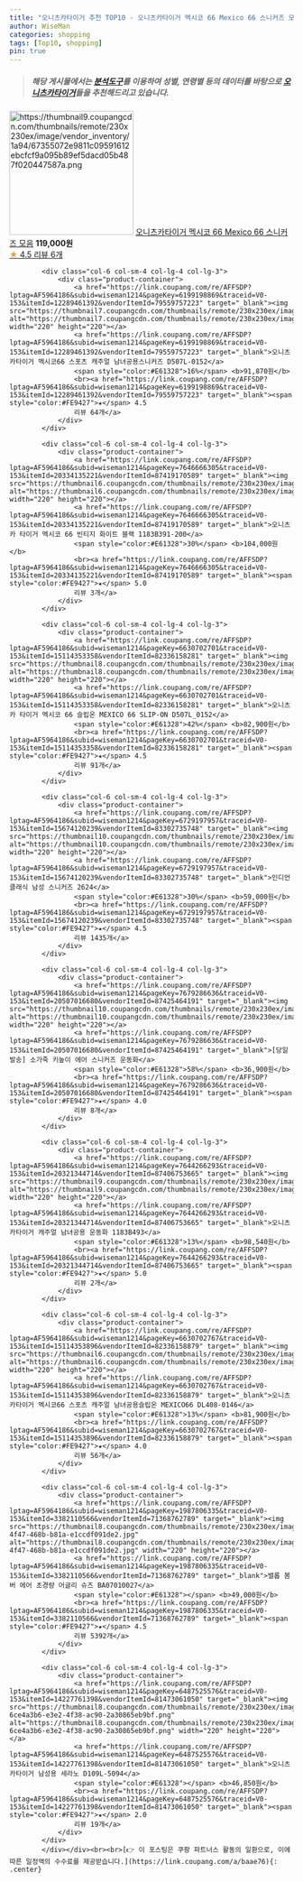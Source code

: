 ```yaml
---
title: "오니츠카타이거 추천 TOP10 - 오니츠카타이거 멕시코 66 Mexico 66 스니커즈 모음"
author: WiseMan
categories: shopping
tags: [Top10, shopping]
pin: true
---
```


> ##### 해당 게시물에서는 [**분석도구**](https://itemscout.io/)를 이용하여 **성별**, **연령별** 등의 데이터를 바탕으로 [**오니츠카타이거**](https://link.coupang.com/a/baae76)들을 추천해드리고 있습니다.
<div class="container"><div class="row">
            <div class="col-6 col-sm-4 col-lg-4 col-lg-3">
                <div class="product-container">
                    <a href="https://link.coupang.com/re/AFFSDP?lptag=AF5964186&subid=wiseman1214&pageKey=7539440828&traceid=V0-153&itemId=19815728924&vendorItemId=86917782051" target="_blank"><img src="https://thumbnail9.coupangcdn.com/thumbnails/remote/230x230ex/image/vendor_inventory/1a94/67355072e9811c09591612ebcfcf9a095b89ef5dacd05b487f020447587a.png" alt="https://thumbnail9.coupangcdn.com/thumbnails/remote/230x230ex/image/vendor_inventory/1a94/67355072e9811c09591612ebcfcf9a095b89ef5dacd05b487f020447587a.png" width="220" height="220"></a>
                    <a href="https://link.coupang.com/re/AFFSDP?lptag=AF5964186&subid=wiseman1214&pageKey=7539440828&traceid=V0-153&itemId=19815728924&vendorItemId=86917782051" target="_blank">오니츠카타이거 멕시코 66 Mexico 66 스니커즈 모음</a>
                    <span style="color:#E61328"></span> <b>119,000원</b>
                    <br><a href="https://link.coupang.com/re/AFFSDP?lptag=AF5964186&subid=wiseman1214&pageKey=7539440828&traceid=V0-153&itemId=19815728924&vendorItemId=86917782051" target="_blank"><span style="color:#FE9427">★</span> 4.5
                    리뷰 6개</a>
                </div>
            </div>
            
            <div class="col-6 col-sm-4 col-lg-4 col-lg-3">
                <div class="product-container">
                    <a href="https://link.coupang.com/re/AFFSDP?lptag=AF5964186&subid=wiseman1214&pageKey=6199198869&traceid=V0-153&itemId=12289461392&vendorItemId=79559757223" target="_blank"><img src="https://thumbnail7.coupangcdn.com/thumbnails/remote/230x230ex/image/vendor_inventory/a13e/0eb05ae735d84c6d16bf29c62cd40d37006288211863c935fb248b6bcc0c.jpg" alt="https://thumbnail7.coupangcdn.com/thumbnails/remote/230x230ex/image/vendor_inventory/a13e/0eb05ae735d84c6d16bf29c62cd40d37006288211863c935fb248b6bcc0c.jpg" width="220" height="220"></a>
                    <a href="https://link.coupang.com/re/AFFSDP?lptag=AF5964186&subid=wiseman1214&pageKey=6199198869&traceid=V0-153&itemId=12289461392&vendorItemId=79559757223" target="_blank">오니츠카타이거 멕시코66 스포츠 캐주얼 남녀공용스니커즈 D507L-0152</a>
                    <span style="color:#E61328">16%</span> <b>91,870원</b>
                    <br><a href="https://link.coupang.com/re/AFFSDP?lptag=AF5964186&subid=wiseman1214&pageKey=6199198869&traceid=V0-153&itemId=12289461392&vendorItemId=79559757223" target="_blank"><span style="color:#FE9427">★</span> 4.5
                    리뷰 64개</a>
                </div>
            </div>
            
            <div class="col-6 col-sm-4 col-lg-4 col-lg-3">
                <div class="product-container">
                    <a href="https://link.coupang.com/re/AFFSDP?lptag=AF5964186&subid=wiseman1214&pageKey=7646666305&traceid=V0-153&itemId=20334135221&vendorItemId=87419170589" target="_blank"><img src="https://thumbnail6.coupangcdn.com/thumbnails/remote/230x230ex/image/vendor_inventory/b496/16cf888909984f61a75435fc5491eb5827347c533dfc0ca47b4db191a5af.jpg" alt="https://thumbnail6.coupangcdn.com/thumbnails/remote/230x230ex/image/vendor_inventory/b496/16cf888909984f61a75435fc5491eb5827347c533dfc0ca47b4db191a5af.jpg" width="220" height="220"></a>
                    <a href="https://link.coupang.com/re/AFFSDP?lptag=AF5964186&subid=wiseman1214&pageKey=7646666305&traceid=V0-153&itemId=20334135221&vendorItemId=87419170589" target="_blank">오니츠카 타이거 멕시코 66 빈티지 화이트 블랙 1183B391-200</a>
                    <span style="color:#E61328">30%</span> <b>104,000원</b>
                    <br><a href="https://link.coupang.com/re/AFFSDP?lptag=AF5964186&subid=wiseman1214&pageKey=7646666305&traceid=V0-153&itemId=20334135221&vendorItemId=87419170589" target="_blank"><span style="color:#FE9427">★</span> 5.0
                    리뷰 3개</a>
                </div>
            </div>
            
            <div class="col-6 col-sm-4 col-lg-4 col-lg-3">
                <div class="product-container">
                    <a href="https://link.coupang.com/re/AFFSDP?lptag=AF5964186&subid=wiseman1214&pageKey=6630702701&traceid=V0-153&itemId=15114353358&vendorItemId=82336158281" target="_blank"><img src="https://thumbnail8.coupangcdn.com/thumbnails/remote/230x230ex/image/vendor_inventory/0476/99e34198d00bacafac1e096309ed3c97fefc287a9abccfc33cd0feb34fa0.jpg" alt="https://thumbnail8.coupangcdn.com/thumbnails/remote/230x230ex/image/vendor_inventory/0476/99e34198d00bacafac1e096309ed3c97fefc287a9abccfc33cd0feb34fa0.jpg" width="220" height="220"></a>
                    <a href="https://link.coupang.com/re/AFFSDP?lptag=AF5964186&subid=wiseman1214&pageKey=6630702701&traceid=V0-153&itemId=15114353358&vendorItemId=82336158281" target="_blank">오니츠카 타이거 멕시코 66 슬립온 MEXICO 66 SLIP-ON D507L_0152</a>
                    <span style="color:#E61328">42%</span> <b>82,900원</b>
                    <br><a href="https://link.coupang.com/re/AFFSDP?lptag=AF5964186&subid=wiseman1214&pageKey=6630702701&traceid=V0-153&itemId=15114353358&vendorItemId=82336158281" target="_blank"><span style="color:#FE9427">★</span> 4.5
                    리뷰 91개</a>
                </div>
            </div>
            
            <div class="col-6 col-sm-4 col-lg-4 col-lg-3">
                <div class="product-container">
                    <a href="https://link.coupang.com/re/AFFSDP?lptag=AF5964186&subid=wiseman1214&pageKey=6729197957&traceid=V0-153&itemId=15674120239&vendorItemId=83302735748" target="_blank"><img src="https://thumbnail10.coupangcdn.com/thumbnails/remote/230x230ex/image/vendor_inventory/74de/54d4693d3f0efed3f2ee2e51cda52b126323dc0a680b1ffaa17e23a80565.jpg" alt="https://thumbnail10.coupangcdn.com/thumbnails/remote/230x230ex/image/vendor_inventory/74de/54d4693d3f0efed3f2ee2e51cda52b126323dc0a680b1ffaa17e23a80565.jpg" width="220" height="220"></a>
                    <a href="https://link.coupang.com/re/AFFSDP?lptag=AF5964186&subid=wiseman1214&pageKey=6729197957&traceid=V0-153&itemId=15674120239&vendorItemId=83302735748" target="_blank">인디언 클래식 남성 스니커즈 2624</a>
                    <span style="color:#E61328">30%</span> <b>59,000원</b>
                    <br><a href="https://link.coupang.com/re/AFFSDP?lptag=AF5964186&subid=wiseman1214&pageKey=6729197957&traceid=V0-153&itemId=15674120239&vendorItemId=83302735748" target="_blank"><span style="color:#FE9427">★</span> 4.5
                    리뷰 1435개</a>
                </div>
            </div>
            
            <div class="col-6 col-sm-4 col-lg-4 col-lg-3">
                <div class="product-container">
                    <a href="https://link.coupang.com/re/AFFSDP?lptag=AF5964186&subid=wiseman1214&pageKey=7679286636&traceid=V0-153&itemId=20507016680&vendorItemId=87425464191" target="_blank"><img src="https://thumbnail10.coupangcdn.com/thumbnails/remote/230x230ex/image/vendor_inventory/53d5/75804b9ce9ee3659ce49b00956c0797a747de014af5495e98309d2d4510d.jpg" alt="https://thumbnail10.coupangcdn.com/thumbnails/remote/230x230ex/image/vendor_inventory/53d5/75804b9ce9ee3659ce49b00956c0797a747de014af5495e98309d2d4510d.jpg" width="220" height="220"></a>
                    <a href="https://link.coupang.com/re/AFFSDP?lptag=AF5964186&subid=wiseman1214&pageKey=7679286636&traceid=V0-153&itemId=20507016680&vendorItemId=87425464191" target="_blank">[당일발송] 소가죽 키높이 에어 스니커즈 운동화</a>
                    <span style="color:#E61328">58%</span> <b>36,900원</b>
                    <br><a href="https://link.coupang.com/re/AFFSDP?lptag=AF5964186&subid=wiseman1214&pageKey=7679286636&traceid=V0-153&itemId=20507016680&vendorItemId=87425464191" target="_blank"><span style="color:#FE9427">★</span> 4.0
                    리뷰 8개</a>
                </div>
            </div>
            
            <div class="col-6 col-sm-4 col-lg-4 col-lg-3">
                <div class="product-container">
                    <a href="https://link.coupang.com/re/AFFSDP?lptag=AF5964186&subid=wiseman1214&pageKey=7644266293&traceid=V0-153&itemId=20321344714&vendorItemId=87406753665" target="_blank"><img src="https://thumbnail9.coupangcdn.com/thumbnails/remote/230x230ex/image/vendor_inventory/75c1/22d6fb8c8eccd0d63b1fddfd57ceb0b35054b3b2ebf77113c0b57c53ec4e.jpg" alt="https://thumbnail9.coupangcdn.com/thumbnails/remote/230x230ex/image/vendor_inventory/75c1/22d6fb8c8eccd0d63b1fddfd57ceb0b35054b3b2ebf77113c0b57c53ec4e.jpg" width="220" height="220"></a>
                    <a href="https://link.coupang.com/re/AFFSDP?lptag=AF5964186&subid=wiseman1214&pageKey=7644266293&traceid=V0-153&itemId=20321344714&vendorItemId=87406753665" target="_blank">오니츠카타이거 캐주얼 남녀공용 운동화 1183B493</a>
                    <span style="color:#E61328">13%</span> <b>98,540원</b>
                    <br><a href="https://link.coupang.com/re/AFFSDP?lptag=AF5964186&subid=wiseman1214&pageKey=7644266293&traceid=V0-153&itemId=20321344714&vendorItemId=87406753665" target="_blank"><span style="color:#FE9427">★</span> 5.0
                    리뷰 2개</a>
                </div>
            </div>
            
            <div class="col-6 col-sm-4 col-lg-4 col-lg-3">
                <div class="product-container">
                    <a href="https://link.coupang.com/re/AFFSDP?lptag=AF5964186&subid=wiseman1214&pageKey=6630702767&traceid=V0-153&itemId=15114353896&vendorItemId=82336158879" target="_blank"><img src="https://thumbnail6.coupangcdn.com/thumbnails/remote/230x230ex/image/vendor_inventory/b6a3/75004142758d877f9e9b40ec593516003f8dc8e882e72508a82d546f755f.jpg" alt="https://thumbnail6.coupangcdn.com/thumbnails/remote/230x230ex/image/vendor_inventory/b6a3/75004142758d877f9e9b40ec593516003f8dc8e882e72508a82d546f755f.jpg" width="220" height="220"></a>
                    <a href="https://link.coupang.com/re/AFFSDP?lptag=AF5964186&subid=wiseman1214&pageKey=6630702767&traceid=V0-153&itemId=15114353896&vendorItemId=82336158879" target="_blank">오니츠카타이거 멕시코66 스포츠 캐주얼 남녀공용슬립온 MEXICO66 DL408-0146</a>
                    <span style="color:#E61328">13%</span> <b>81,900원</b>
                    <br><a href="https://link.coupang.com/re/AFFSDP?lptag=AF5964186&subid=wiseman1214&pageKey=6630702767&traceid=V0-153&itemId=15114353896&vendorItemId=82336158879" target="_blank"><span style="color:#FE9427">★</span> 4.0
                    리뷰 56개</a>
                </div>
            </div>
            
            <div class="col-6 col-sm-4 col-lg-4 col-lg-3">
                <div class="product-container">
                    <a href="https://link.coupang.com/re/AFFSDP?lptag=AF5964186&subid=wiseman1214&pageKey=1987806335&traceid=V0-153&itemId=3382110566&vendorItemId=71368762789" target="_blank"><img src="https://thumbnail8.coupangcdn.com/thumbnails/remote/230x230ex/image/retail/images/2020/08/21/20/7/a36a5162-4f47-468b-b81a-e1ccdf091de2.jpg" alt="https://thumbnail8.coupangcdn.com/thumbnails/remote/230x230ex/image/retail/images/2020/08/21/20/7/a36a5162-4f47-468b-b81a-e1ccdf091de2.jpg" width="220" height="220"></a>
                    <a href="https://link.coupang.com/re/AFFSDP?lptag=AF5964186&subid=wiseman1214&pageKey=1987806335&traceid=V0-153&itemId=3382110566&vendorItemId=71368762789" target="_blank">밸롭 봄버 에어 초경량 어글리 슈즈 BA07010027</a>
                    <span style="color:#E61328"></span> <b>49,000원</b>
                    <br><a href="https://link.coupang.com/re/AFFSDP?lptag=AF5964186&subid=wiseman1214&pageKey=1987806335&traceid=V0-153&itemId=3382110566&vendorItemId=71368762789" target="_blank"><span style="color:#FE9427">★</span> 4.5
                    리뷰 5392개</a>
                </div>
            </div>
            
            <div class="col-6 col-sm-4 col-lg-4 col-lg-3">
                <div class="product-container">
                    <a href="https://link.coupang.com/re/AFFSDP?lptag=AF5964186&subid=wiseman1214&pageKey=6487525576&traceid=V0-153&itemId=14227761398&vendorItemId=81473061050" target="_blank"><img src="https://thumbnail8.coupangcdn.com/thumbnails/remote/230x230ex/image/retail/images/4724704964320650-6ce4a3b6-e3e2-4f38-ac90-2a30865eb9bf.png" alt="https://thumbnail8.coupangcdn.com/thumbnails/remote/230x230ex/image/retail/images/4724704964320650-6ce4a3b6-e3e2-4f38-ac90-2a30865eb9bf.png" width="220" height="220"></a>
                    <a href="https://link.coupang.com/re/AFFSDP?lptag=AF5964186&subid=wiseman1214&pageKey=6487525576&traceid=V0-153&itemId=14227761398&vendorItemId=81473061050" target="_blank">오니츠카타이거 남성용 세라노 D109L-5094</a>
                    <span style="color:#E61328"></span> <b>46,850원</b>
                    <br><a href="https://link.coupang.com/re/AFFSDP?lptag=AF5964186&subid=wiseman1214&pageKey=6487525576&traceid=V0-153&itemId=14227761398&vendorItemId=81473061050" target="_blank"><span style="color:#FE9427">★</span> 2.0
                    리뷰 19개</a>
                </div>
            </div>
            </div></div><br><br>[👉 이 포스팅은 쿠팡 파트너스 활동의 일환으로, 이에 따른 일정액의 수수료를 제공받습니다.](https://link.coupang.com/a/baae76){: .center}